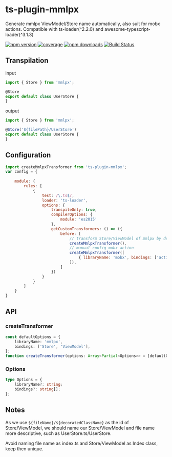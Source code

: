 # ts-plugin-mmlpx
Generate mmlpx ViewModel/Store name automatically, also suit for mobx actions. Compatible with ts-loader(^2.2.0) and awesome-typescript-loader(^3.1.3) 

[![npm version](https://img.shields.io/npm/v/ts-plugin-mmlpx.svg?style=flat-square)](https://www.npmjs.com/package/ts-plugin-mmlpx)
[![coverage](https://img.shields.io/codecov/c/github/mmlpxjs/ts-plugin-mmlpx.svg?style=flat-square)](https://codecov.io/gh/mmlpxjs/ts-plugin-mmlpx)
[![npm downloads](https://img.shields.io/npm/dt/ts-plugin-mmlpx.svg?style=flat-square)](https://www.npmjs.com/package/ts-plugin-mmlpx)
[![Build Status](https://img.shields.io/travis/mmlpxjs/ts-plugin-mmlpx.svg?style=flat-square)](https://travis-ci.org/mmlpxjs/ts-plugin-mmlpx)


## Transpilation

input
```ts
import { Store } from 'mmlpx';

@Store
export default class UserStore {
}
```

output
```ts
import { Store } from 'mmlpx';

@Store('${filePath}/UserStore')
export default class UserStore {
}
```

## Configuration
```js
import createMmlpxTransformer from 'ts-plugin-mmlpx';
var config = {
	
    module: {
        rules: [
            {
                test: /\.ts$/,
                loader: 'ts-loader',
                options: {
                    transpileOnly: true,
                    compilerOptions: {
                        module: 'es2015'
                    },
                    getCustomTransformers: () => ({
                        before: [
                            // transform Store/ViewModel of mmlpx by default
                            createMmlpxTransformer(),
                            // manual config mobx action
                            createMmlpxTransformer([
                                { libraryName: 'mobx', bindings: ['action'] }
                            ]),
                        ]
                    })
                }
            }
        ]
    }
}
```

## API

### createTransformer

```ts
const defaultOptions = {
	libraryName: 'mmlpx',
	bindings: ['Store', 'ViewModel'],
};
function createTransformer(options: Array<Partial<Options>> = [defaultOptions]): ts.TransformerFactory<ts.SourceFile>
```

### Options

```ts
type Options = {
	libraryName?: string;
	bindings?: string[];
};
```

## Notes

As we use `${fileName}/${decoratedClassName}` as the id of Store/ViewModel, we should name our Store/ViewModel and file name more descriptive, such as UserStore.ts/UserStore.

Avoid naming file name as index.ts and Store/ViewModel as Index class, keep then unique.